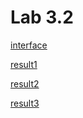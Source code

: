 # Lab 3.2

[interface][]

[result1][]

[result2][]

[result3][]

[interface]: https://github.com/...
[result1]: https://github.com/...
[result2]: https://github.com/...
[result3]: https://github.com/...